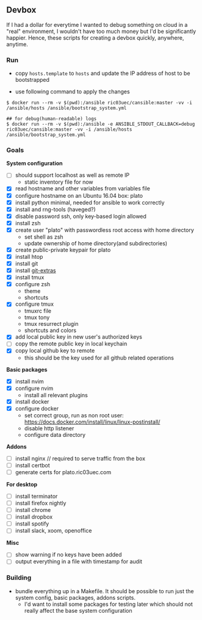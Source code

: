 ## Devbox

If I had a dollar for everytime I wanted to debug something on cloud in
a "real" environment, I wouldn't have too much money but I'd be significantly
happier.
Hence, these scripts for creating a devbox quickly, anywhere, anytime.

### Run
- copy `hosts.template` to `hosts` and update the IP address of host to be
  bootstrapped

- use following command to apply the changes

```
$ docker run --rm -v $(pwd):/ansible ric03uec/cansible:master -vv -i /ansible/hosts /ansible/bootstrap_system.yml
```

```
## for debug(human-readable) logs
$ docker run --rm -v $(pwd):/ansible -e ANSIBLE_STDOUT_CALLBACK=debug ric03uec/cansible:master -vv -i /ansible/hosts /ansible/bootstrap_system.yml
```

### Goals

**System configuration**

- [ ] should support localhost as well as remote IP
    - static inventory file for now
- [x] read hostname and other variables from variables file
- [x] configure hostname on an Ubuntu 16.04 box: plato
- [x] install python minimal, needed for ansible to work correctly
- [x] install and rng-tools (haveged?)
- [x] disable password ssh, only key-based login allowed
- [x] install zsh
- [x] create user "plato" with passwordless root access with home directory
    - set shell as zsh
    - update ownership of home directory(and subdirectories)
- [x] create public-private keypair for plato
- [x] install htop
- [x] install git
- [x] install [git-extras](https://github.com/tj/git-extras/blob/master/Installation.md)
- [x] install tmux
- [x] configure zsh
    - theme
    - shortcuts
- [x] configure tmux
    - tmuxrc file
    - tmux tony
    - tmux resurrect plugin
    - shortcuts and colors
- [x] add local public key in new user's authorized keys
- [  ] copy the remote public key in local keychain
- [x] copy local github key to remote
    - this should be the key used for all github related operations

**Basic packages**
- [x] install nvim
- [x] configure nvim
    - install all relevant plugins
- [x] install docker
- [x] configure docker
    - set correct group, run as non root user: https://docs.docker.com/install/linux/linux-postinstall/
    - disable http listener
    - configure data directory

**Addons**
- [  ] install nginx // required to serve traffic from the box
- [  ] install certbot
- [  ] generate certs for plato.ric03uec.com

**For desktop**
- [  ] install terminator
- [  ] install firefox nightly
- [  ] install chrome
- [  ] install dropbox
- [  ] install spotify
- [  ] install slack, xoom, openoffice

**Misc**
- [  ] show warning if no keys have been added
- [  ] output everything in a file with timestamp for audit

### Building
- bundle everything up in a Makefile. It should be possible to run just the
  system config, basic packages, addons scripts.
    - I'd want to install some packages for testing later which should not
      really affect the base system configuration
